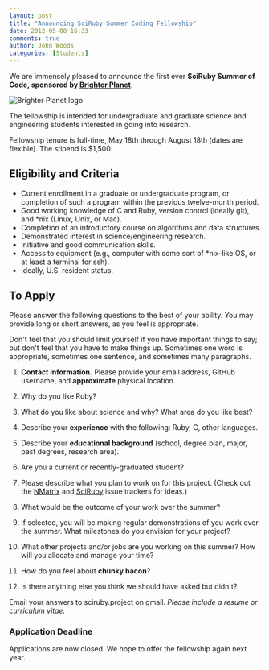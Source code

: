 ```yaml
---
layout: post
title: "Announcing SciRuby Summer Coding Fellowship"
date: 2012-05-08 16:33
comments: true
author: John Woods
categories: [Students]
---
```

We are immensely pleased to announce the first ever **SciRuby Summer of Code, sponsored by [Brighter Planet](http://brighterplanet.com/)**.

![Brighter Planet logo](http://static.brighterplanet.com/assets/logos/flush-left/inline/green/rasterized/brighter_planet-140.png)

The fellowship is intended for undergraduate and graduate science and engineering students interested in going into research.

Fellowship tenure is full-time, May 18th through August 18th (dates are flexible). The stipend is $1,500.

## Eligibility and Criteria

* Current enrollment in a graduate or undergraduate program, or completion of such a program within the previous twelve-month period.
* Good working knowledge of C and Ruby, version control (ideally git), and *nix (Linux, Unix, or Mac).
* Completion of an introductory course on algorithms and data structures.
* Demonstrated interest in science/engineering research.
* Initiative and good communication skills.
* Access to equipment (e.g., computer with some sort of *nix-like OS, or at least a terminal for ssh).
* Ideally, U.S. resident status.

## To Apply

Please answer the following questions to the best of your ability. You may provide long or short answers, as you feel is appropriate.

Don't feel that you should limit yourself if you have important things to say; but don't feel that you have to make things up. Sometimes one word is appropriate, sometimes one sentence, and sometimes many paragraphs.

1. **Contact information.** Please provide your email address, GitHub username, and **approximate** physical location.

1. Why do you like Ruby?

1. What do you like about science and why? What area do you like best?

1. Describe your **experience** with the following: Ruby, C, other languages.

2. Describe your **educational background** (school, degree plan, major, past degrees, research area).

3. Are you a current or recently-graduated student?

2. Please describe what you plan to work on for this project. (Check out the [NMatrix](http://github.com/SciRuby/nmatrix/issues) and [SciRuby](http://github.com/SciRuby/sciruby/issues) issue trackers for ideas.)

2. What would be the outcome of your work over the summer?

2. If selected, you will be making regular demonstrations of you work over the summer. What milestones do you envision for your project?

2. What other projects and/or jobs are you working on this summer? How will you allocate and manage your time?

2. How do you feel about **chunky bacon**?

2. Is there anything else you think we should have asked but didn't?

Email your answers to sciruby.project on gmail. <em>Please include a resume or curriculum vitae.</em>

### Application Deadline

Applications are now closed. We hope to offer the fellowship again next year.
